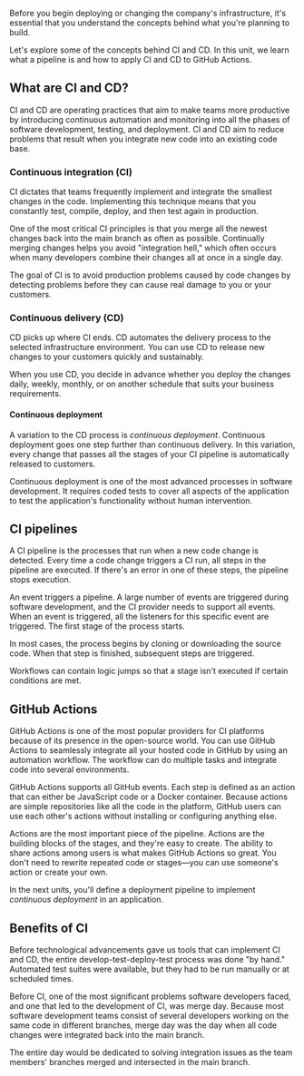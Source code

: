 Before you begin deploying or changing the company's infrastructure, it's essential that you understand the concepts behind what you're planning to build.

Let's explore some of the concepts behind CI and CD. In this unit, we learn what a pipeline is and how to apply CI and CD to GitHub Actions.

## What are CI and CD?

CI and CD are operating practices that aim to make teams more productive by introducing continuous automation and monitoring into all the phases of software development, testing, and deployment. CI and CD aim to reduce problems that result when you integrate new code into an existing code base.

### Continuous integration (CI)

CI dictates that teams frequently implement and integrate the smallest changes in the code. Implementing this technique means that you constantly test, compile, deploy, and then test again in production.

One of the most critical CI principles is that you merge all the newest changes back into the main branch as often as possible. Continually merging changes helps you avoid "integration hell," which often occurs when many developers combine their changes all at once in a single day.

The goal of CI is to avoid production problems caused by code changes by detecting problems before they can cause real damage to you or your customers.

### Continuous delivery (CD)

CD picks up where CI ends. CD automates the delivery process to the selected infrastructure environment. You can use CD to release new changes to your customers quickly and sustainably.

When you use CD, you decide in advance whether you deploy the changes daily, weekly, monthly, or on another schedule that suits your business requirements.

#### Continuous deployment

A variation to the CD process is *continuous deployment*. Continuous deployment goes one step further than continuous delivery. In this variation, every change that passes all the stages of your CI pipeline is automatically released to customers.

Continuous deployment is one of the most advanced processes in software development. It requires coded tests to cover all aspects of the application to test the application's functionality without human intervention.

## CI pipelines

A CI pipeline is the processes that run when a new code change is detected. Every time a code change triggers a CI run, all steps in the pipeline are executed. If there's an error in one of these steps, the pipeline stops execution.

An event triggers a pipeline. A large number of events are triggered during software development, and the CI provider needs to support all events. When an event is triggered, all the listeners for this specific event are triggered. The first stage of the process starts. 

In most cases, the process begins by cloning or downloading the source code. When that step is finished, subsequent steps are triggered.

Workflows can contain logic jumps so that a stage isn't executed if certain conditions are met.

## GitHub Actions

GitHub Actions is one of the most popular providers for CI platforms because of its presence in the open-source world. You can use GitHub Actions to seamlessly integrate all your hosted code in GitHub by using an automation workflow. The workflow can do multiple tasks and integrate code into several environments.

GitHub Actions supports all GitHub events. Each step is defined as an action that can either be JavaScript code or a Docker container. Because actions are simple repositories like all the code in the platform, GitHub users can use each other's actions without installing or configuring anything else.

Actions are the most important piece of the pipeline. Actions are the building blocks of the stages, and they're easy to create. The ability to share actions among users is what makes GitHub Actions so great. You don't need to rewrite repeated code or stages—you can use someone's action or create your own.

In the next units, you'll define a deployment pipeline to implement *continuous deployment* in an application.

## Benefits of CI

Before technological advancements gave us tools that can implement CI and CD, the entire develop-test-deploy-test process was done "by hand." Automated test suites were available, but they had to be run manually or at scheduled times.

Before CI, one of the most significant problems software developers faced, and one that led to the development of CI, was merge day. Because most software development teams consist of several developers working on the same code in different branches, merge day was the day when all code changes were integrated back into the main branch. 

The entire day would be dedicated to solving integration issues as the team members' branches merged and intersected in the main branch.
